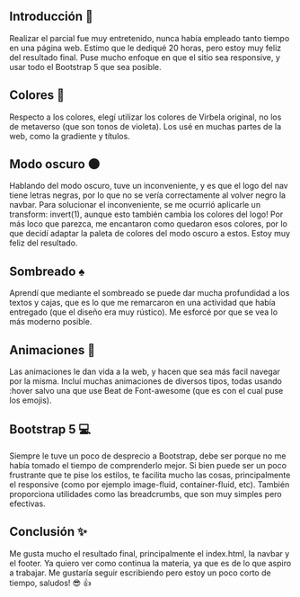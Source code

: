 ## Introducción :ledger:

Realizar el parcial fue muy entretenido, nunca había empleado tanto tiempo en una página web. Estimo que le dediqué 20 horas, pero estoy muy feliz del resultado final. Puse mucho enfoque en que el sitio sea responsive, y usar todo el Bootstrap 5 que sea posible.

## Colores :art:

Respecto a los colores, elegí utilizar los colores de Virbela original, no los de metaverso (que son tonos de violeta). Los usé en muchas partes de la web, como la gradiente y títulos. 

## Modo oscuro :new_moon:

Hablando del modo oscuro, tuve un inconveniente, y es que el logo del nav tiene letras negras, por lo que no se vería correctamente al volver negro la navbar. Para solucionar el inconveniente, se me ocurrió aplicarle un transform: invert(1), aunque esto también cambia los colores del logo! Por más loco que parezca, me encantaron como quedaron esos colores, por lo que decidí adaptar la paleta de colores del modo oscuro a estos. Estoy muy feliz del resultado.

## Sombreado :spades:

Aprendí que mediante el sombreado se puede dar mucha profundidad a los textos y cajas, que es lo que me remarcaron en una actividad que había entregado (que el diseño era muy rústico). Me esforcé por que se vea lo más moderno posible.

## Animaciones :movie_camera:
Las animaciones le dan vida a la web, y hacen que sea más facil navegar por la misma.
Incluí muchas animaciones de diversos tipos, todas usando :hover salvo una que use Beat de Font-awesome (que es con el cual puse los emojis).

## Bootstrap 5 :computer:
Siempre le tuve un poco de desprecio a Bootstrap, debe ser porque no me había tomado el tiempo de comprenderlo mejor. Si bien puede ser un poco frustrante que te pise los estilos, te facilita mucho las cosas, principalmente el responsive (como por ejemplo image-fluid, container-fluid, etc). También proporciona utilidades como las breadcrumbs, que son muy simples pero efectivas.

## Conclusión :sparkles:
Me gusta mucho el resultado final, principalmente el index.html, la navbar y el footer. Ya quiero ver como continua la materia, ya que es de lo que aspiro a trabajar. Me gustaría seguir escribiendo pero estoy un poco corto de tiempo, saludos! :sunglasses: :+1:
